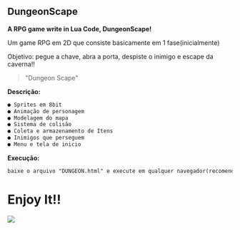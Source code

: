 ## DungeonScape
**A RPG game write in Lua Code, DungeonScape!**



Um game RPG em 2D que consiste basicamente em 1 fase(inicialmente)

Objetivo: pegue a chave, abra a porta, despiste o inimigo e escape da caverna!!

> "Dungeon Scape"

**Descrição:**

```html
● Sprites em 8bit
● Animação de personagem
● Modelagem do mapa
● Sistema de colisão
● Coleta e armazenamento de Itens
● Inimigos que perseguem
● Menu e tela de inicio
```

**Execução:**
```html
baixe o arquivo "DUNGEON.html" e execute em qualquer navegador(recomendado: Google Chrome ou Mozzila)
```


# Enjoy It!!
![](http://24.media.tumblr.com/ad6cd201eb34b20bb756b8cd9662938b/tumblr_n3sp7o8nYG1rey868o1_500.gif)
